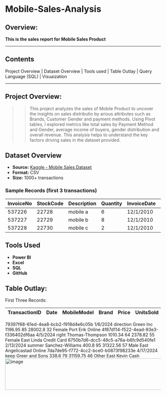 # Mobile-Sales-Analysis

## Overview:
**This is the sales report for Mobile Sales Product**

---

## Contents
Project Overview | Dataset Overview | Tools used | Table Outlay | Query Language (SQL) | Visuaization

---
## Project Overview:
> >This project analyzes the sales of Mobile Product to uncover the insights on sales distributio by arious attributes such as Brands, Customer Gender and payment methods. Using Pivot tables, I explored metrics like total sales by Payment Method and Gender, average income of buyers, gender distribution and overall revenue. This analysis helps to understand the key factors driving sales in the dataset provided.

##  Dataset Overview  
+ **Source:** [Kaggle - Mobile Sales Dataset](https://www.kaggle.com/datasets/waqi786/mobile-sales-dataset)  
+ **Format:** CSV  
+ **Size:** 1000+ transactions  

### Sample Records (first 3 transactions)
| InvoiceNo | StockCode | Description  | Quantity | InvoiceDate | UnitPrice | CustomerID | Country |
|-----------|-----------|--------------|----------|-------------|-----------|------------|---------|
| 537226    | 22728     | mobile a     | 6        | 12/1/2010   | 3.75      | 15311      | UK      |
| 537227    | 22729     | mobile b     | 8        | 12/1/2010   | 5.00      | 15312      | UK      |
| 537228    | 22730     | mobile c     | 2        | 12/1/2010   | 7.50      | 15313      | UK      |



## Tools Used  
- **Power BI** 
- **Excel**  
- **SQL**
- **GitHub**  


## Table Outlay:

First Three Records:

|TransactionID| Date	|MobileModel	|Brand	|Price	|UnitsSold	|TotalRevenue	|CustomerAge	|CustomerGender	|Location |PaymentMethod
|----------------|----------------|----------------|----------------|----------------|----------------|----------------|----------------|----------------|----------------|----------------|

79397f68-61ed-4ea8-bcb2-f918d4e6c05b	1/6/2024	direction	Green Inc	1196.95	85	28002.8	32	Female	Port Erik	Online
4f87d114-f522-4ead-93e3-f336402df6aa	4/5/2024	right	Thomas-Thompson	1010.34	64	2378.82	55	Female	East Linda	Credit Card
6750b7d6-dcc5-48c5-a76a-b6fc9d540fe1	2/13/2024	summer	Sanchez-Williams	400.8	95	31322.56	57	Male	East Angelicastad	Online
7da7de95-f772-4cc2-bce0-b0873f98233e	4/17/2024	keep	Greer and Sons	338.6	79	31159.75	46	Other	East Kevin	Cash
<img width="32766" height="102" alt="image" src="https://github.com/user-attachments/assets/76775bcc-e811-4b6c-9c77-6649e2818a3d" />



